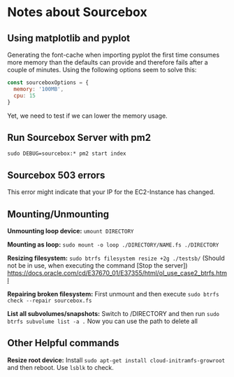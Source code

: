 # Notes about Sourcebox

## Using matplotlib and pyplot
Generating the font-cache when importing pyplot the first time consumes more memory than the defaults can provide and therefore fails after a couple of minutes.
Using the following options seem to solve this:
```javascript
const sourceboxOptions = {
  memory: '100MB',
  cpu: 15
}
```

Yet, we need to test if we can lower the memory usage.

## Run Sourcebox Server with pm2
`sudo DEBUG=sourcebox:* pm2 start index`

## Sourcebox 503 errors
This error might indicate that your IP for the EC2-Instance has changed.


## Mounting/Unmounting
**Unmounting loop device:** `umount DIRECTORY`

**Mounting as loop:** `sudo mount -o loop ./DIRECTORY/NAME.fs ./DIRECTORY`

**Resizing filesystem:** `sudo btrfs filesystem resize +2g ./testsb/` (Should not be in use, when executing the command [Stop the server])
https://docs.oracle.com/cd/E37670_01/E37355/html/ol_use_case2_btrfs.html

**Repairing broken filesystem:** First unmount and then execute `sudo btrfs check --repair sourcebox.fs`

**List all subvolumes/snapshots:** Switch to /DIRECTORY and then run `sudo btrfs subvolume list -a .` Now you can use the path to delete all

## Other Helpful commands
**Resize root device:** Install `sudo apt-get install cloud-initramfs-growroot` and then reboot. Use `lsblk` to check.